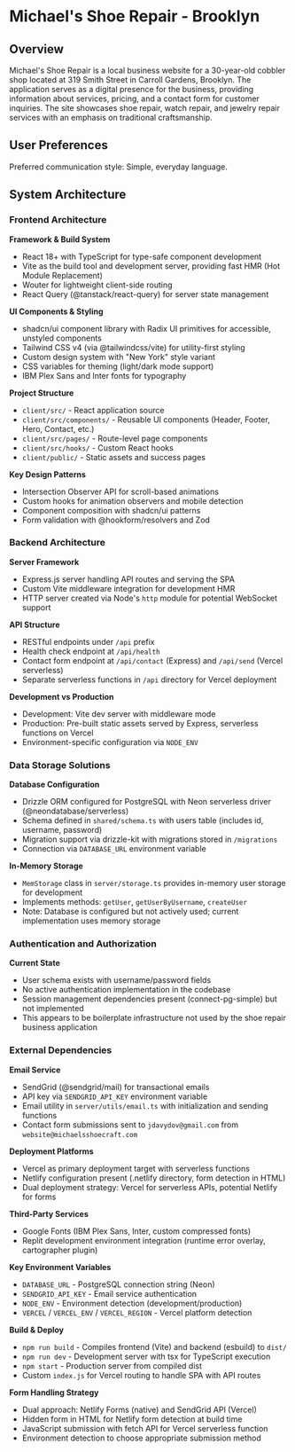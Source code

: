 # Michael's Shoe Repair - Brooklyn

## Overview

Michael's Shoe Repair is a local business website for a 30-year-old cobbler shop located at 319 Smith Street in Carroll Gardens, Brooklyn. The application serves as a digital presence for the business, providing information about services, pricing, and a contact form for customer inquiries. The site showcases shoe repair, watch repair, and jewelry repair services with an emphasis on traditional craftsmanship.

## User Preferences

Preferred communication style: Simple, everyday language.

## System Architecture

### Frontend Architecture

**Framework & Build System**
- React 18+ with TypeScript for type-safe component development
- Vite as the build tool and development server, providing fast HMR (Hot Module Replacement)
- Wouter for lightweight client-side routing
- React Query (@tanstack/react-query) for server state management

**UI Components & Styling**
- shadcn/ui component library with Radix UI primitives for accessible, unstyled components
- Tailwind CSS v4 (via @tailwindcss/vite) for utility-first styling
- Custom design system with "New York" style variant
- CSS variables for theming (light/dark mode support)
- IBM Plex Sans and Inter fonts for typography

**Project Structure**
- `client/src/` - React application source
- `client/src/components/` - Reusable UI components (Header, Footer, Hero, Contact, etc.)
- `client/src/pages/` - Route-level page components
- `client/src/hooks/` - Custom React hooks
- `client/public/` - Static assets and success pages

**Key Design Patterns**
- Intersection Observer API for scroll-based animations
- Custom hooks for animation observers and mobile detection
- Component composition with shadcn/ui patterns
- Form validation with @hookform/resolvers and Zod

### Backend Architecture

**Server Framework**
- Express.js server handling API routes and serving the SPA
- Custom Vite middleware integration for development HMR
- HTTP server created via Node's `http` module for potential WebSocket support

**API Structure**
- RESTful endpoints under `/api` prefix
- Health check endpoint at `/api/health`
- Contact form endpoint at `/api/contact` (Express) and `/api/send` (Vercel serverless)
- Separate serverless functions in `/api` directory for Vercel deployment

**Development vs Production**
- Development: Vite dev server with middleware mode
- Production: Pre-built static assets served by Express, serverless functions on Vercel
- Environment-specific configuration via `NODE_ENV`

### Data Storage Solutions

**Database Configuration**
- Drizzle ORM configured for PostgreSQL with Neon serverless driver (@neondatabase/serverless)
- Schema defined in `shared/schema.ts` with users table (includes id, username, password)
- Migration support via drizzle-kit with migrations stored in `/migrations`
- Connection via `DATABASE_URL` environment variable

**In-Memory Storage**
- `MemStorage` class in `server/storage.ts` provides in-memory user storage for development
- Implements methods: `getUser`, `getUserByUsername`, `createUser`
- Note: Database is configured but not actively used; current implementation uses memory storage

### Authentication and Authorization

**Current State**
- User schema exists with username/password fields
- No active authentication implementation in the codebase
- Session management dependencies present (connect-pg-simple) but not implemented
- This appears to be boilerplate infrastructure not used by the shoe repair business application

### External Dependencies

**Email Service**
- SendGrid (@sendgrid/mail) for transactional emails
- API key via `SENDGRID_API_KEY` environment variable
- Email utility in `server/utils/email.ts` with initialization and sending functions
- Contact form submissions sent to `jdavydov@gmail.com` from `website@michaelsshoecraft.com`

**Deployment Platforms**
- Vercel as primary deployment target with serverless functions
- Netlify configuration present (.netlify directory, form detection in HTML)
- Dual deployment strategy: Vercel for serverless APIs, potential Netlify for forms

**Third-Party Services**
- Google Fonts (IBM Plex Sans, Inter, custom compressed fonts)
- Replit development environment integration (runtime error overlay, cartographer plugin)

**Key Environment Variables**
- `DATABASE_URL` - PostgreSQL connection string (Neon)
- `SENDGRID_API_KEY` - Email service authentication
- `NODE_ENV` - Environment detection (development/production)
- `VERCEL` / `VERCEL_ENV` / `VERCEL_REGION` - Vercel platform detection

**Build & Deploy**
- `npm run build` - Compiles frontend (Vite) and backend (esbuild) to `dist/`
- `npm run dev` - Development server with tsx for TypeScript execution
- `npm start` - Production server from compiled dist
- Custom `index.js` for Vercel routing to handle SPA with API routes

**Form Handling Strategy**
- Dual approach: Netlify Forms (native) and SendGrid API (Vercel)
- Hidden form in HTML for Netlify form detection at build time
- JavaScript submission with fetch API for Vercel serverless function
- Environment detection to choose appropriate submission method